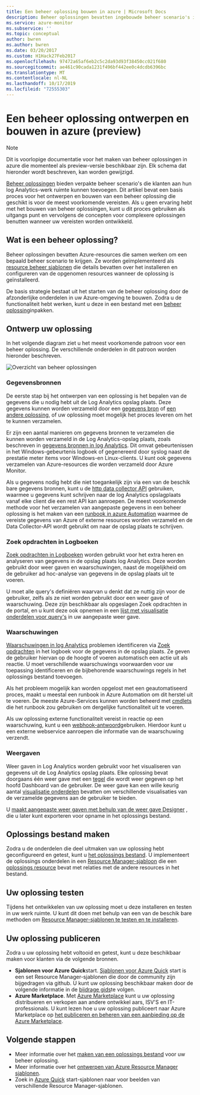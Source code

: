 ```yaml
---
title: Een beheer oplossing bouwen in azure | Microsoft Docs
description: Beheer oplossingen bevatten ingebouwde beheer scenario's in azure die klanten aan hun Log Analytics-werk ruimte kunnen toevoegen.  In dit artikel vindt u informatie over het maken van beheer oplossingen voor gebruik in uw eigen omgeving of voor uw klanten beschikbaar.
ms.service: azure-monitor
ms.subservice: ''
ms.topic: conceptual
author: bwren
ms.author: bwren
ms.date: 03/20/2017
ms.custom: H1Hack27Feb2017
ms.openlocfilehash: 97472a65af6eb2c5c2da93d93f38450cc021f680
ms.sourcegitcommit: ae461c90cada1231f496bf442ee0c4dcdb6396bc
ms.translationtype: MT
ms.contentlocale: nl-NL
ms.lasthandoff: 10/17/2019
ms.locfileid: "72555303"
---
```

# <a name="design-and-build-a-management-solution-in-azure-preview"></a>Een beheer oplossing ontwerpen en bouwen in azure (preview)
> [!NOTE]
> Dit is voorlopige documentatie voor het maken van beheer oplossingen in azure die momenteel als preview-versie beschikbaar zijn. Elk schema dat hieronder wordt beschreven, kan worden gewijzigd.

[Beheer oplossingen]( solutions.md) bieden verpakte beheer scenario's die klanten aan hun log Analytics-werk ruimte kunnen toevoegen.  Dit artikel bevat een basis proces voor het ontwerpen en bouwen van een beheer oplossing die geschikt is voor de meest voorkomende vereisten.  Als u geen ervaring hebt met het bouwen van beheer oplossingen, kunt u dit proces gebruiken als uitgangs punt en vervolgens de concepten voor complexere oplossingen benutten wanneer uw vereisten worden ontwikkeld.

## <a name="what-is-a-management-solution"></a>Wat is een beheer oplossing?

Beheer oplossingen bevatten Azure-resources die samen werken om een bepaald beheer scenario te krijgen.  Ze worden geïmplementeerd als [resource beheer sjablonen](../../azure-resource-manager/resource-manager-quickstart-create-templates-use-the-portal.md) die details bevatten over het installeren en configureren van de opgenomen resources wanneer de oplossing is geïnstalleerd.

De basis strategie bestaat uit het starten van de beheer oplossing door de afzonderlijke onderdelen in uw Azure-omgeving te bouwen.  Zodra u de functionaliteit hebt werken, kunt u deze in een bestand met een [beheer oplossing]( solutions-solution-file.md)inpakken. 


## <a name="design-your-solution"></a>Ontwerp uw oplossing
In het volgende diagram ziet u het meest voorkomende patroon voor een beheer oplossing.  De verschillende onderdelen in dit patroon worden hieronder beschreven.

![Overzicht van beheer oplossingen](media/solutions-creating/solution-overview.png)


### <a name="data-sources"></a>Gegevensbronnen
De eerste stap bij het ontwerpen van een oplossing is het bepalen van de gegevens die u nodig hebt uit de Log Analytics opslag plaats.  Deze gegevens kunnen worden verzameld door een [gegevens bron](../../azure-monitor/platform/agent-data-sources.md) of [een andere oplossing]( solutions.md), of uw oplossing moet mogelijk het proces leveren om het te kunnen verzamelen.

Er zijn een aantal manieren om gegevens bronnen te verzamelen die kunnen worden verzameld in de Log Analytics-opslag plaats, zoals beschreven in [gegevens bronnen in log Analytics](../../azure-monitor/platform/agent-data-sources.md).  Dit omvat gebeurtenissen in het Windows-gebeurtenis logboek of gegenereerd door syslog naast de prestatie meter items voor Windows-en Linux-clients.  U kunt ook gegevens verzamelen van Azure-resources die worden verzameld door Azure Monitor.  

Als u gegevens nodig hebt die niet toegankelijk zijn via een van de beschik bare gegevens bronnen, kunt u de [http data collector API](../../azure-monitor/platform/data-collector-api.md) gebruiken, waarmee u gegevens kunt schrijven naar de log Analytics opslagplaats vanaf elke client die een rest API kan aanroepen.  De meest voorkomende methode voor het verzamelen van aangepaste gegevens in een beheer oplossing is het maken van een [runbook in azure Automation](../../automation/automation-runbook-types.md) waarmee de vereiste gegevens van Azure of externe resources worden verzameld en de Data Collector-API wordt gebruikt om naar de opslag plaats te schrijven.  

### <a name="log-searches"></a>Zoek opdrachten in Logboeken
[Zoek opdrachten in Logboeken](../../azure-monitor/log-query/log-query-overview.md) worden gebruikt voor het extra heren en analyseren van gegevens in de opslag plaats log Analytics.  Deze worden gebruikt door weer gaven en waarschuwingen, naast de mogelijkheid om de gebruiker ad hoc-analyse van gegevens in de opslag plaats uit te voeren.  

U moet alle query's definiëren waarvan u denkt dat ze nuttig zijn voor de gebruiker, zelfs als ze niet worden gebruikt door een weer gave of waarschuwing.  Deze zijn beschikbaar als opgeslagen Zoek opdrachten in de portal, en u kunt deze ook opnemen in een [lijst met visualisatie onderdelen voor query's](../../azure-monitor/platform/view-designer-parts.md#list-of-queries-part) in uw aangepaste weer gave.

### <a name="alerts"></a>Waarschuwingen
[Waarschuwingen in log Analytics](../../azure-monitor/platform/alerts-overview.md) problemen identificeren via [Zoek opdrachten](#log-searches) in het logboek voor de gegevens in de opslag plaats.  Ze geven de gebruiker hiervan op de hoogte of voeren automatisch een actie uit als reactie. U moet verschillende waarschuwings voorwaarden voor uw toepassing identificeren en de bijbehorende waarschuwings regels in het oplossings bestand toevoegen.

Als het probleem mogelijk kan worden opgelost met een geautomatiseerd proces, maakt u meestal een runbook in Azure Automation om dit herstel uit te voeren.  De meeste Azure-Services kunnen worden beheerd met [cmdlets](/powershell/azure/overview) die het runbook zou gebruiken om dergelijke functionaliteit uit te voeren.

Als uw oplossing externe functionaliteit vereist in reactie op een waarschuwing, kunt u een [webhook-antwoord](../../azure-monitor/platform/alerts-metric.md)gebruiken.  Hierdoor kunt u een externe webservice aanroepen die informatie van de waarschuwing verzendt.

### <a name="views"></a>Weergaven
Weer gaven in Log Analytics worden gebruikt voor het visualiseren van gegevens uit de Log Analytics opslag plaats.  Elke oplossing bevat doorgaans één weer gave met een [tegel](../../azure-monitor/platform/view-designer-tiles.md) die wordt weer gegeven op het hoofd Dashboard van de gebruiker.  De weer gave kan een wille keurig aantal [visualisatie onderdelen](../../azure-monitor/platform/view-designer-parts.md) bevatten om verschillende visualisaties van de verzamelde gegevens aan de gebruiker te bieden.

U [maakt aangepaste weer gaven met behulp van de weer gave Designer](../../azure-monitor/platform/view-designer.md) , die u later kunt exporteren voor opname in het oplossings bestand.  


## <a name="create-solution-file"></a>Oplossings bestand maken
Zodra u de onderdelen die deel uitmaken van uw oplossing hebt geconfigureerd en getest, kunt u [het oplossings bestand]( solutions-solution-file.md).  U implementeert de oplossings onderdelen in een [Resource Manager-sjabloon](../../azure-resource-manager/resource-group-authoring-templates.md) die een [oplossings resource]( solutions-solution-file.md#solution-resource) bevat met relaties met de andere resources in het bestand.  


## <a name="test-your-solution"></a>Uw oplossing testen
Tijdens het ontwikkelen van uw oplossing moet u deze installeren en testen in uw werk ruimte.  U kunt dit doen met behulp van een van de beschik bare methoden om [Resource Manager-sjablonen te testen en te installeren](../../azure-resource-manager/resource-group-template-deploy.md).

## <a name="publish-your-solution"></a>Uw oplossing publiceren
Zodra u uw oplossing hebt voltooid en getest, kunt u deze beschikbaar maken voor klanten via de volgende bronnen.

- **Sjablonen voor Azure Quick**start.  [Sjablonen voor Azure Quick](https://azure.microsoft.com/resources/templates/) start is een set Resource Manager-sjablonen die door de community zijn bijgedragen via github.  U kunt uw oplossing beschikbaar maken door de volgende informatie in de [bijdrage gids](https://github.com/Azure/azure-quickstart-templates/tree/master/1-CONTRIBUTION-GUIDE)te volgen.
- **Azure Marketplace**.  Met [Azure Marketplace](https://azuremarketplace.microsoft.com/marketplace/) kunt u uw oplossing distribueren en verkopen aan andere ontwikkel aars, ISV'S en IT-professionals.  U kunt lezen hoe u uw oplossing publiceert naar Azure Marketplace op [het publiceren en beheren van een aanbieding op de Azure Marketplace](../../marketplace/marketplace-publishers-guide.md).



## <a name="next-steps"></a>Volgende stappen
* Meer informatie over het [maken van een oplossings bestand]( solutions-solution-file.md) voor uw beheer oplossing.
* Meer informatie over het [ontwerpen van Azure Resource Manager sjablonen](../../azure-resource-manager/resource-group-authoring-templates.md).
* Zoek in [Azure Quick](https://azure.microsoft.com/documentation/templates) start-sjablonen naar voor beelden van verschillende Resource Manager-sjablonen.
